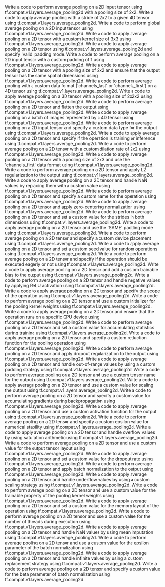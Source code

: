 Write a code to perform average pooling on a 2D input tensor using tf.compat.v1.layers.average_pooling2d with a pooling size of 2x2.
Write a code to apply average pooling with a stride of 2x2 to a given 4D tensor using tf.compat.v1.layers.average_pooling2d.
Write a code to perform global average pooling on a 2D input tensor using tf.compat.v1.layers.average_pooling2d.
Write a code to apply average pooling on a 2D tensor with a custom kernel size of 3x3 using tf.compat.v1.layers.average_pooling2d.
Write a code to apply average pooling on a 2D tensor using tf.compat.v1.layers.average_pooling2d and specify 'valid' padding mode.
Write a code to perform average pooling on a 2D input tensor with a custom padding of 1 using tf.compat.v1.layers.average_pooling2d.
Write a code to apply average pooling on a 2D tensor with a pooling size of 2x2 and ensure that the output tensor has the same spatial dimensions using tf.compat.v1.layers.average_pooling2d.
Write a code to perform average pooling with a custom data format ('channels_last' or 'channels_first') on a 4D tensor using tf.compat.v1.layers.average_pooling2d.
Write a code to apply average pooling on a 3D tensor with a pooling size of 2x2x2 using tf.compat.v1.layers.average_pooling2d.
Write a code to perform average pooling on a 2D tensor and flatten the output using tf.compat.v1.layers.average_pooling2d.
Write a code to apply average pooling on a batch of images represented by a 4D tensor using tf.compat.v1.layers.average_pooling2d.
Write a code to perform average pooling on a 2D input tensor and specify a custom data type for the output using tf.compat.v1.layers.average_pooling2d.
Write a code to apply average pooling on a 2D tensor and specify if the operation is training or inference using tf.compat.v1.layers.average_pooling2d.
Write a code to perform average pooling on a 2D tensor with a custom dilation rate of 2x2 using tf.compat.v1.layers.average_pooling2d.
Write a code to apply average pooling on a 2D tensor with a pooling size of 3x3 and use the 'channels_first' data format using tf.compat.v1.layers.average_pooling2d.
Write a code to perform average pooling on a 2D tensor and apply L2 regularization to the output using tf.compat.v1.layers.average_pooling2d.
Write a code to apply average pooling on a 2D tensor and handle NaN values by replacing them with a custom value using tf.compat.v1.layers.average_pooling2d.
Write a code to perform average pooling on a 2D tensor and specify a custom name for the operation using tf.compat.v1.layers.average_pooling2d.
Write a code to apply average pooling on a 2D tensor and apply zero-centering normalization using tf.compat.v1.layers.average_pooling2d.
Write a code to perform average pooling on a 2D tensor and set a custom value for the strides in both dimensions using tf.compat.v1.layers.average_pooling2d.
Write a code to apply average pooling on a 2D tensor and use the 'SAME' padding mode using tf.compat.v1.layers.average_pooling2d.
Write a code to perform average pooling on a 2D tensor and specify a custom device placement using tf.compat.v1.layers.average_pooling2d.
Write a code to apply average pooling on a 2D tensor and set a custom seed value for random operations using tf.compat.v1.layers.average_pooling2d.
Write a code to perform average pooling on a 2D tensor and specify if the operation should be executed eagerly or not using tf.compat.v1.layers.average_pooling2d.
Write a code to apply average pooling on a 2D tensor and add a custom trainable bias to the output using tf.compat.v1.layers.average_pooling2d.
Write a code to perform average pooling on a 2D tensor and handle negative values by applying ReLU activation using tf.compat.v1.layers.average_pooling2d.
Write a code to apply average pooling on a 2D tensor and specify the scope of the operation using tf.compat.v1.layers.average_pooling2d.
Write a code to perform average pooling on a 2D tensor and use a custom initializer for the pooling kernel weights using tf.compat.v1.layers.average_pooling2d.
Write a code to apply average pooling on a 2D tensor and ensure that the operation runs on a specific GPU device using tf.compat.v1.layers.average_pooling2d.
Write a code to perform average pooling on a 2D tensor and set a custom value for accumulating statistics during training using tf.compat.v1.layers.average_pooling2d.
Write a code to apply average pooling on a 2D tensor and specify a custom reduction function for the pooling operation using tf.compat.v1.layers.average_pooling2d.
Write a code to perform average pooling on a 2D tensor and apply dropout regularization to the output using tf.compat.v1.layers.average_pooling2d.
Write a code to apply average pooling on a 2D tensor and handle out-of-range values by using a custom padding strategy using tf.compat.v1.layers.average_pooling2d.
Write a code to perform average pooling on a 2D tensor and use a custom tensor name for the output using tf.compat.v1.layers.average_pooling2d.
Write a code to apply average pooling on a 2D tensor and use a custom value for scaling the output using tf.compat.v1.layers.average_pooling2d.
Write a code to perform average pooling on a 2D tensor and specify a custom value for accumulating gradients during backpropagation using tf.compat.v1.layers.average_pooling2d.
Write a code to apply average pooling on a 2D tensor and use a custom activation function for the output using tf.compat.v1.layers.average_pooling2d.
Write a code to perform average pooling on a 2D tensor and specify a custom epsilon value for numerical stability using tf.compat.v1.layers.average_pooling2d.
Write a code to apply average pooling on a 2D tensor and handle overflow values by using saturation arithmetic using tf.compat.v1.layers.average_pooling2d.
Write a code to perform average pooling on a 2D tensor and use a custom value for the output tensor layout using tf.compat.v1.layers.average_pooling2d.
Write a code to apply average pooling on a 2D tensor and set a custom value for the dropout rate using tf.compat.v1.layers.average_pooling2d.
Write a code to perform average pooling on a 2D tensor and apply batch normalization to the output using tf.compat.v1.layers.average_pooling2d.
Write a code to apply average pooling on a 2D tensor and handle underflow values by using a custom scaling strategy using tf.compat.v1.layers.average_pooling2d.
Write a code to perform average pooling on a 2D tensor and use a custom value for the trainable property of the pooling kernel weights using tf.compat.v1.layers.average_pooling2d.
Write a code to apply average pooling on a 2D tensor and set a custom value for the memory layout of the operation using tf.compat.v1.layers.average_pooling2d.
Write a code to perform average pooling on a 2D tensor and use a custom value for the number of threads during execution using tf.compat.v1.layers.average_pooling2d.
Write a code to apply average pooling on a 2D tensor and handle NaN values by using mean imputation using tf.compat.v1.layers.average_pooling2d.
Write a code to perform average pooling on a 2D tensor and use a custom value for the epsilon parameter of the batch normalization using tf.compat.v1.layers.average_pooling2d.
Write a code to apply average pooling on a 2D tensor and handle infinite values by using a custom replacement strategy using tf.compat.v1.layers.average_pooling2d.
Write a code to perform average pooling on a 2D tensor and specify a custom value for the beta parameter of batch normalization using tf.compat.v1.layers.average_pooling2d.